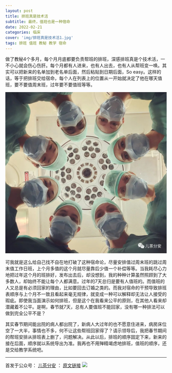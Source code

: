 ```yaml
---
layout: post
title: 排班真是技术活
subtitle: 最终，值班也是一种宿命
date: 2022-02-21
categories: 临床 
cover: 'img/排班真是技术活1.jpg'
tags: 排班 值班 教秘 教学 宿命
---
```


做了教秘4个多月，每个月月底都要负责帮班的排班，深感排班真是个技术活，一不小心就会伤心伤肝。每个月都有人进来，也有人出去，也有人从帮班变一唤。其实可以把新来的名单加到老名单后面，然后粘贴到日期后面，So easy。这样的话，等于把排班交给宿命，每个人在列表上的位置从一开始就决定了他在哪天值班，要不要值周末班，过年要不要值班等等。

![](../img/%E6%8E%92%E7%8F%AD%E7%9C%9F%E6%98%AF%E6%8A%80%E6%9C%AF%E6%B4%BB2.jpg)

可我就是这么给自己找不自在地打破了这种宿命论，尽量安排值过周末班的跳过周末值工作日班，上个月多值的这个月就尽量靠后少值一个补偿等等。当我耗尽心力地把过年这个月的班排好，发布出去后，却没想到，我的种种计算虽然照顾到了大多数人，却始终不能让每个人都满意。过年的7天总归是要有人值班的。而值班的人又总是有必须回家的理由，比如要回去订婚之类的。而我对宿命的干预导致排班表顺序与上个月不一致且看起来毫无规律，就变成一种可以解释却无法让人接受的瑕疵。即使我当面演示如何排班，但是这个在我看来公平的原则，在其他人看来却潜藏着不公平。是啊，春节就7天，总有人要值班不能回家，没有哪一种排法可以做到完全公平不是？

其实春节期间能出院的病人都出院了，新病人大过年的也不愿意住进来，病房床位空了一大半，事情也不多，何不让这些帮班回家得了？请示领导后，我把春节期间的帮班安排从排班表上删了，问题解决。从此以后，排班的顺序固定下来，新来的接在后面，顺序就以系统导出为准。我再也不用殚精竭虑地排班，值班的顺序，还是交给教学系统吧。

----

首发于公众号： [儿茶分安](https://mp.weixin.qq.com/mp/profile_ext?action=home&__biz=MzA4MDQxMTk2Mg==&scene=124#wechat_redirect)  ：   [原文链接](https://mp.weixin.qq.com/s/TuredRUk_lw7LK48VIqWgg)
![]("img/微信公众号.jpg")